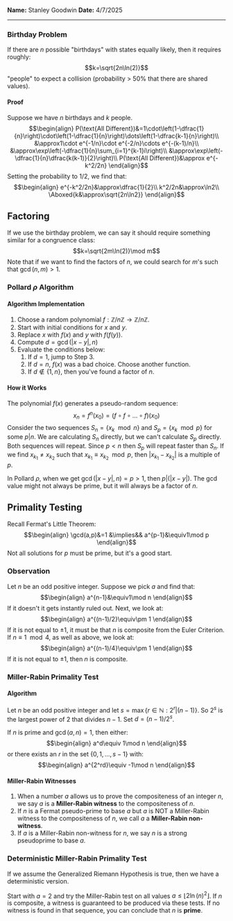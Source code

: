**Name:** Stanley Goodwin
**Date:** 4/7/2025

---
### Birthday Problem
If there are $n$ possible "birthdays" with states equally likely, then it requires roughly:
$$k=\sqrt{2n\ln(2)}$$
"people" to expect a collision (probability > 50% that there are shared values).
#### Proof
Suppose we have $n$ birthdays and $k$ people.
$$\begin{align}
P(\text{All Different})&=1\cdot\left(1-\dfrac{1}{n}\right)\cdot\left(1-\dfrac{1}{n}\right)\dots\left(1-\dfrac{k-1}{n}\right)\\
&\approx1\cdot e^{-1/n}\cdot e^{-2/n}\cdots e^{-(k-1)/n}\\
&\approx\exp\left(-\dfrac{1}{n}\sum_{i=1}^{k-1}i\right)\\
&\approx\exp\left(-\dfrac{1}{n}\dfrac{k(k-1)}{2}\right)\\
P(\text{All Different})&\approx e^{-k^2/2n}
\end{align}$$
Setting the probability to $1/2$, we find that:
$$\begin{align}
e^{-k^2/2n}&\approx\dfrac{1}{2}\\
k^2/2n&\approx\ln2\\
\Aboxed{k&\approx\sqrt{2n\ln2}}
\end{align}$$

## Factoring
If we use the birthday problem, we can say it should require something similar for a congruence class:
$$k=\sqrt{2m\ln(2)}\mod m$$
Note that if we want to find the factors of $n$, we could search for $m$'s such that $\gcd(n,m)>1$.

### Pollard $\rho$ Algorithm
#### Algorithm Implementation
1. Choose a random polynomial $f:\mathbb{Z}/n\mathbb{Z}\rightarrow\mathbb{Z}/n\mathbb{Z}$.
2. Start with initial conditions for $x$ and $y$.
3. Replace $x$ with $f(x)$ and $y$ with $f(f(y))$.
4. Compute $d=\gcd(|x-y|,n)$
5. Evaluate the conditions below:
	1. If $d=1$, jump to Step 3.
	2. If $d=n$, $f(x)$ was a bad choice. Choose another function.
	3. If $d\not\in\{1,n\}$, then you've found a factor of $n$.
#### How it Works
The polynomial $f(x)$ generates a pseudo-random sequence:
$$x_n=f^n(x_0)=(f\circ f\circ\dots\circ f )(x_0)$$
Consider the two sequences $S_n=\{x_k\mod n\}$ and $S_p=\{x_k\mod p\}$ for some $p|n$.
We are calculating $S_n$ directly, but we can't calculate $S_p$ directly.
Both sequences will repeat. Since $p<n$ then $S_p$ will repeat faster than $S_n$.
If we find $x_{k_1}\neq x_{k_2}$ such that $x_{k_1}\equiv x_{k_2}\mod p$, then $|x_{k_1}-x_{k_2}|$ is a multiple of $p$.

In Pollard $\rho$, when we get $\gcd(|x-y|,n)=p>1$, then $p|(|x-y|)$.
The $\gcd$ value might not always be prime, but it will always be a factor of $n$.


## Primality Testing
Recall Fermat's Little Theorem:
$$\begin{align}
\gcd(a,p)&=1 &\implies&& a^{p-1}&\equiv1\mod p
\end{align}$$
Not all solutions for $p$ must be prime, but it's a good start.

### Observation
Let $n$ be an odd positive integer. Suppose we pick $a$ and find that:
$$\begin{align}
a^{n-1}&\equiv1\mod n
\end{align}$$
If it doesn't it gets instantly ruled out. Next, we look at:
$$\begin{align}
a^{(n-1)/2}\equiv\pm 1
\end{align}$$
If it is not equal to $\pm1$, it must be that $n$ is composite from the Euler Criterion.
If $n\equiv 1\mod 4$, as well as above, we look at:
$$\begin{align}
a^{(n-1)/4}\equiv\pm 1
\end{align}$$
If it is not equal to $\pm1$, then $n$ is composite.

### Miller-Rabin Primality Test
#### Algorithm
Let $n$ be an odd positive integer and let $s=\max\{r\in\mathbb{N}:2^r|(n-1)\}$.
So $2^s$ is the largest power of $2$ that divides $n-1$. Set $d=(n-1)/2^s$.

If $n$ is prime and $\gcd(a,n)=1$, then either:
$$\begin{align}
a^d\equiv 1\mod n
\end{align}$$
or there exists an $r$ in the set $\{0,1,\dots,s-1\}$ with:
$$\begin{align}
a^{2^rd}\equiv -1\mod n
\end{align}$$
#### Miller-Rabin Witnesses
1. When a number $a$ allows us to prove the compositeness of an integer $n$, we say $a$ is a **Miller-Rabin witness** to the compositeness of $n$.
2. If $n$ is a Fermat pseudo-prime to base $a$ but $a$ is NOT a Miller-Rabin witness to the compositeness of $n$, we call $a$ a **Miller-Rabin non-witness**.
3. If $a$ is a Miller-Rabin non-witness for $n$, we say $n$ is a strong pseudoprime to base $a$.

### Deterministic Miller-Rabin Primality Test
If we assume the Generalized Riemann Hypothesis is true, then we have a deterministic version.

Start with $a=2$ and try the Miller-Rabin test on all values $a\le\lfloor2\ln(n)^2\rfloor$.
If $n$ is composite, a witness is guaranteed to be produced via these tests.
If no witness is found in that sequence, you can conclude that $n$ is **prime**.

